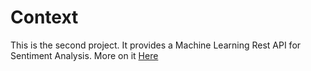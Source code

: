 # Context

This is the second project. It provides a Machine Learning Rest API for Sentiment Analysis. More on
it [Here](https://colab.research.google.com/drive/1CjO_OtzOt2bNEia_WD8cX8o6IoMYZO47?usp=sharing#scrollTo=mcWXe88dnu3G) 